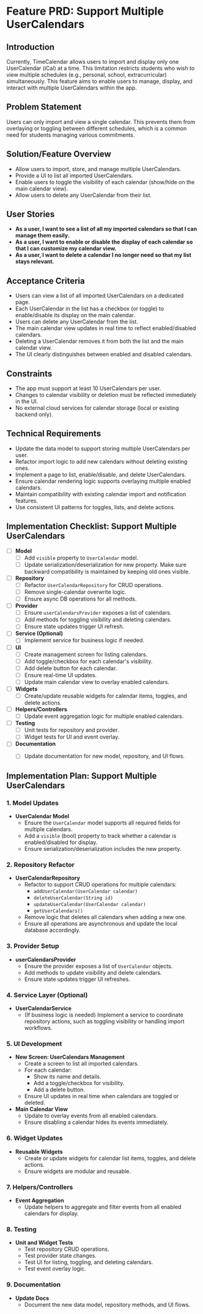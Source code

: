 # Feature PRD: Support Multiple UserCalendars

## Introduction
Currently, TimeCalendar allows users to import and display only one UserCalendar (iCal) at a time. This limitation restricts students who wish to view multiple schedules (e.g., personal, school, extracurricular) simultaneously. This feature aims to enable users to manage, display, and interact with multiple UserCalendars within the app.

## Problem Statement
Users can only import and view a single calendar. This prevents them from overlaying or toggling between different schedules, which is a common need for students managing various commitments.

## Solution/Feature Overview
- Allow users to import, store, and manage multiple UserCalendars.
- Provide a UI to list all imported UserCalendars.
- Enable users to toggle the visibility of each calendar (show/hide on the main calendar view).
- Allow users to delete any UserCalendar from their list.

## User Stories
- **As a user, I want to see a list of all my imported calendars so that I can manage them easily.**
- **As a user, I want to enable or disable the display of each calendar so that I can customize my calendar view.**
- **As a user, I want to delete a calendar I no longer need so that my list stays relevant.**

## Acceptance Criteria
- Users can view a list of all imported UserCalendars on a dedicated page.
- Each UserCalendar in the list has a checkbox (or toggle) to enable/disable its display on the main calendar.
- Users can delete any UserCalendar from the list.
- The main calendar view updates in real time to reflect enabled/disabled calendars.
- Deleting a UserCalendar removes it from both the list and the main calendar view.
- The UI clearly distinguishes between enabled and disabled calendars.

## Constraints
- The app must support at least 10 UserCalendars per user.
- Changes to calendar visibility or deletion must be reflected immediately in the UI.
- No external cloud services for calendar storage (local or existing backend only).

## Technical Requirements
- Update the data model to support storing multiple UserCalendars per user.
- Refactor import logic to add new calendars without deleting existing ones.
- Implement a page to list, enable/disable, and delete UserCalendars.
- Ensure calendar rendering logic supports overlaying multiple enabled calendars.
- Maintain compatibility with existing calendar import and notification features.
- Use consistent UI patterns for toggles, lists, and delete actions.

## Implementation Checklist: Support Multiple UserCalendars

- [ ] **Model**
  - [ ] Add `visible` property to `UserCalendar` model.
  - [ ] Update serialization/deserialization for new property. Make sure backward compatibility is maintained by keeping old ones visible.
- [ ] **Repository**
  - [ ] Refactor `UserCalendarRepository` for CRUD operations.
  - [ ] Remove single-calendar overwrite logic.
  - [ ] Ensure async DB operations for all methods.
- [ ] **Provider**
  - [ ] Ensure `userCalendarsProvider` exposes a list of calendars.
  - [ ] Add methods for toggling visibility and deleting calendars.
  - [ ] Ensure state updates trigger UI refresh.
- [ ] **Service (Optional)**
  - [ ] Implement service for business logic if needed.
- [ ] **UI**
  - [ ] Create management screen for listing calendars.
  - [ ] Add toggle/checkbox for each calendar's visibility.
  - [ ] Add delete button for each calendar.
  - [ ] Ensure real-time UI updates.
  - [ ] Update main calendar view to overlay enabled calendars.
- [ ] **Widgets**
  - [ ] Create/update reusable widgets for calendar items, toggles, and delete actions.
- [ ] **Helpers/Controllers**
  - [ ] Update event aggregation logic for multiple enabled calendars.
- [ ] **Testing**
  - [ ] Unit tests for repository and provider.
  - [ ] Widget tests for UI and event overlay.
- [ ] **Documentation**
  - [ ] Update documentation for new model, repository, and UI flows.


## Implementation Plan: Support Multiple UserCalendars

### 1. **Model Updates**
- **UserCalendar Model**
  - Ensure the `UserCalendar` model supports all required fields for multiple calendars.
  - Add a `visible` (bool) property to track whether a calendar is enabled/disabled for display.
  - Ensure serialization/deserialization includes the new property.

### 2. **Repository Refactor**
- **UserCalendarRepository**
  - Refactor to support CRUD operations for multiple calendars:
    - `addUserCalendar(UserCalendar calendar)`
    - `deleteUserCalendar(String id)`
    - `updateUserCalendar(UserCalendar calendar)`
    - `getUserCalendars()`
  - Remove logic that deletes all calendars when adding a new one.
  - Ensure all operations are asynchronous and update the local database accordingly.

### 3. **Provider Setup**
- **userCalendarsProvider**
  - Ensure the provider exposes a list of `UserCalendar` objects.
  - Add methods to update visibility and delete calendars.
  - Ensure state updates trigger UI refreshes.

### 4. **Service Layer (Optional)**
- **UserCalendarService**
  - (If business logic is needed) Implement a service to coordinate repository actions, such as toggling visibility or handling import workflows.

### 5. **UI Development**
- **New Screen: UserCalendars Management**
  - Create a screen to list all imported calendars.
  - For each calendar:
    - Show its name and details.
    - Add a toggle/checkbox for visibility.
    - Add a delete button.
  - Ensure UI updates in real time when calendars are toggled or deleted.
- **Main Calendar View**
  - Update to overlay events from all enabled calendars.
  - Ensure disabling a calendar hides its events immediately.

### 6. **Widget Updates**
- **Reusable Widgets**
  - Create or update widgets for calendar list items, toggles, and delete actions.
  - Ensure widgets are modular and reusable.

### 7. **Helpers/Controllers**
- **Event Aggregation**
  - Update helpers to aggregate and filter events from all enabled calendars for display.

### 8. **Testing**
- **Unit and Widget Tests**
  - Test repository CRUD operations.
  - Test provider state changes.
  - Test UI for listing, toggling, and deleting calendars.
  - Test event overlay logic.

### 9. **Documentation**
- **Update Docs**
  - Document the new data model, repository methods, and UI flows.

